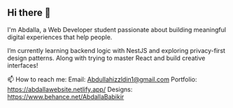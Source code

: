 ## Hi there 👋


I'm Abdalla, a Web Developer student passionate about building meaningful digital experiences that help people.

 I’m currently learning backend logic with NestJS and exploring privacy-first design patterns. Along with trying to master React and build creative interfaces!




📫 How to reach me:
Email: Abdullahizzldin1@gmail.com
Portfolio: https://abdallawebsite.netlify.app/
Designs: https://www.behance.net/AbdallaBabikir

